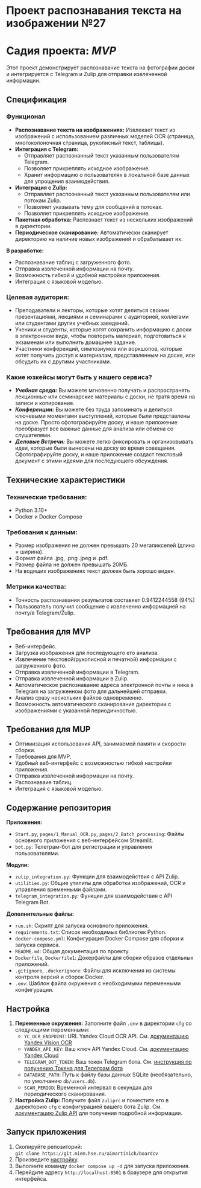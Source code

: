 # Проект распознавания текста на изображении №27
# Садия проекта: ***MVP***

Этот проект демонстрирует распознавание текста на фотографии доски и интегрируется с Telegram и Zulip для отправки извлеченной информации.

## Спецификация

### Функционал

- **Распознавание текста на изображениях:** Извлекает текст из изображений с использованием различных моделей OCR (страница, многоколоночная страница, рукописный текст, таблицы).
- **Интеграция с Telegram:**
  - Отправляет распознанный текст указанным пользователям Telegram.
  - Позволяет прикреплять исходное изображение.
  - Хранит информацию о пользователях в локальной базе данных для упрощения взаимодействия.
- **Интеграция с Zulip:**
  - Отправляет распознанный текст указанным пользователям или потокам Zulip.
  - Позволяет указывать тему для сообщений в потоках.
  - Позволяет прикреплять исходное изображение.
- **Пакетная обработка:** Распознает текст из нескольких изображений в директории.
- **Периодическое сканирование:** Автоматически сканирует директорию на наличие новых изображений и обрабатывает их.

**В разработке:**
- Распознавание таблиц с загруженного фото.
- Отправка извлеченной информации на почту.
- Возможность гибкой и удобной настройки приложения.
- Интеграция с языковой моделью.

### Целевая аудитория:
- Преподаватели и лекторы, которые хотят делиться своими презентациями, лекциями и семинарами с аудиторией, коллегами или студентами других учебных заведений.
- Ученики и студенты, которые хотят сохранить информацию с доски в электронном виде, чтобы повторить материал, подготовиться к экзаменам или выполнить домашнее задание.
- Участники конференций, симпозиумов или воркшопов, которые хотят получить доступ к материалам, представленным на доске, или обсудить их с другими участниками.

### Какие юзкейсы могут быть у нашего сервиса?

- ***Учебная среда:***
Вы можете мгновенно получать и распространять лекционные или семинарские материалы с доски, не тратя время на записи и копирование.
- ***Конференции:***
Вы можете без труда запоминать и делиться ключевыми моментами выступлений, которые были представлены на доске. Просто сфотографируйте доску, и наше приложение преобразует все важные данные для анализа или обмена со слушателями.
- ***Деловые Встречи:***
Вы можете легко фиксировать и организовывать идеи, которые были вынесены на доску во время совещания. Сфотографируйте доску, и наше приложение создаст текстовый документ с этими идеями для последующего обсуждения.



## Технические характеристики
### Технические требования:
- Python 3.10+
- Docker и Docker Compose

### Требования к данным:
- Размер изображения не должен превышать 20 мегапикселей (длина × ширина).
- Формат файла .jpg, .png .jpeg и .pdf.
- Размер файла не должен превышать 20МБ.
- На водящих изображениях текст должен быть хорошо виден.

### Метрики качества:
- Точность распознавания результатов составяет 0.9412244558 (94%)
- Пользователь получил сообщение с извлеченно информацией на почту/в Telegram/Zulip.

## Требования для MVP
- Веб-интерфейс.
- Загрузка изображения для последующего его анализа.
- Извлечение текстовой(рукописной и печатной) информации с загруженного фото.  
- Отправка извлеченной информации в Telegram.
- Отправка извлеченной информации в Zulip.
- Автоматическое распознавание адреса электронной почты и ника в Telegram на загруженном фото для дальнейшей отправки.
- Анализ сразу нескольких файлов одновременно.
- Возможность автоматического сканирования директории с изображениями с указанной периодичностью.

## Требования для MUP
- Оптимизация использования API, занимаемой памяти и скорости сборки.
- Требования для MVP.
- Удобный веб-интерфейс с возможностью гибкой настройки приложения.  
- Отправка извлеченной информации на почту.
- Распознаваие таблиц.
- Интеграция с языковой моделью.

## Содержание репозитория
**Приложения:**
- `Start.py`, `pages/1_Manual_OCR.py`, `pages/2_Batch_processing`: Файлы основного приложения с веб-интерфейсом Streamlit.
- `bot.py`: Телеграм-бот для регистрации и управления пользователями.

**Модули:**
- `zulip_integration.py`: Функции для взаимодействия с API Zulip.
- `utilities.py`: Общие утилиты для обработки изображений, OCR и управления временными файлами.
- `telegram_integration.py`: Функции для взаимодействия с API Telegram Bot.

**Дополнительные файлы:**
- `run.sh`: Скрипт для запуска основного приложения.
- `requirements.txt`: Список необходимых библиотек Python.
- `docker-compose.yml`: Конфигурация Docker Compose для сборки и запуска сервиса.
- `README.md`: Общая документация по проекту.
- `Dockerfile`, `Dockerfile1`: Докерфайлы для сборки образов отдельных приложений.
- `.gitignore`, `.dockerignore`: Файлы для исключения из системы контроля версий и сборок Docker.
- `.env`: Шаблон файла окружения с необходимыми переменными конфигурации.

## Настройка

1. **Переменные окружения:** Заполните файл `.env` в директории `cfg` со следующими переменными:
    - `YC_OCR_ENDPOINT`: URL Yandex Cloud OCR API. См. [документацию Yandex Vision OCR](https://yandex.cloud/ru/docs/vision/ocr/api-ref/)
    - `YANDEX_API_KEY`: Ваш ключ API Yandex Cloud. См. [документацию Yandex Cloud](https://yandex.cloud/ru/docs/iam/concepts/authorization/api-key)
    - `TELEGRAM_BOT_TOKEN`: Ваш токен Telegram бота. См. [инструкция по получению Токена для Телеграм бота](https://www.cossa.ru/instahero/321374/)
    - `DATABASE_PATH`: Путь к файлу базы данных SQLite (необязательно, по умолчанию `db/users.db`).
    - `SCAN_PERIOD`: Временной интервал в секундах для периодического сканирования.
2. **Настройка Zulip:** Получите файл `zuliprc` и поместите его в директорию `cfg` с конфигурацией вашего бота Zulip. См. [документацию Zulip API](https://zulip.com/api/configuring-python-bindings#download-a-zuliprc-file) для получения подробной информации.

## Запуск приложения
1. Скопируйте репозиторий:\
`git clone https://git.miem.hse.ru/aimartinich/boardcv`
2. Произведите [настройку](#Настройка).
3. Выполните команду `docker compose up -d` для запуска приложения.
4. Перейдите адресу `http://localhost:8501` в браузере для открытия интерфейса.
